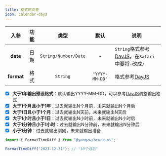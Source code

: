 ```yaml
---
title: 格式时间差
icon: calendar-days
---
```


入参|功能|类型|默认|说明
:-:|:-:|:-:|:-:|-
**date**|日期|`String/Number/Date`|-|`String`格式参考[DayJS](https://dayjs.gitee.io/docs/en/parse/string-format)，在`Safari`中要将`-`改成`/`
**format**|格式|`String`|`"YYYY-MM-DD"`|格式参考[DayJS](https://dayjs.gitee.io/docs/en/parse/string-format)

- [x] **大于1年输出预设格式**：默认输出YYYY-MM-DD，可以参考[DayJS](https://dayjs.gitee.io/docs/en/parse/string-format)调整输出格式
- [x] **大于1个月且小于1年**：过去就输出N个月前，未来就输出N个月后
- [x] **大于1日且小于1个月**：过去就输出N天前，未来就输出N天后
- [x] **大于1小时且小于1日**：过去就输出N小时前，未来就输出N小时后
- [x] **大于1分钟且小于1小时**：过去就输出N分钟前，未来就输出N分钟后
- [x] **小于1分钟**：过去就输出刚刚，未来就输出准备

```js
import { FormatTimeDiff } from "@yangzw/bruce-us";

FormatTimeDiff("2023-12-31"); // "10个月后"
```